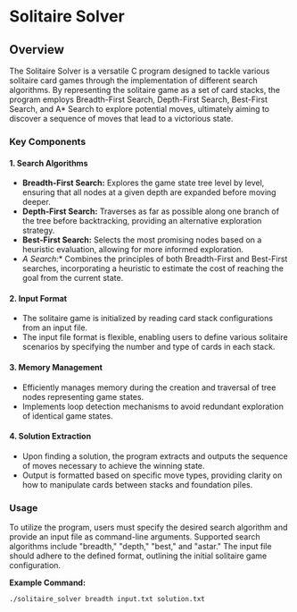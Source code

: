 # Solitaire Solver

## Overview
The Solitaire Solver is a versatile C program designed to tackle various solitaire card games through the implementation of different search algorithms. By representing the solitaire game as a set of card stacks, the program employs Breadth-First Search, Depth-First Search, Best-First Search, and A* Search to explore potential moves, ultimately aiming to discover a sequence of moves that lead to a victorious state.

### Key Components

#### 1. Search Algorithms
   - **Breadth-First Search:** Explores the game state tree level by level, ensuring that all nodes at a given depth are expanded before moving deeper.
   - **Depth-First Search:** Traverses as far as possible along one branch of the tree before backtracking, providing an alternative exploration strategy.
   - **Best-First Search:** Selects the most promising nodes based on a heuristic evaluation, allowing for more informed exploration.
   - **A* Search:** Combines the principles of both Breadth-First and Best-First searches, incorporating a heuristic to estimate the cost of reaching the goal from the current state.

#### 2. Input Format
   - The solitaire game is initialized by reading card stack configurations from an input file.
   - The input file format is flexible, enabling users to define various solitaire scenarios by specifying the number and type of cards in each stack.

#### 3. Memory Management
   - Efficiently manages memory during the creation and traversal of tree nodes representing game states.
   - Implements loop detection mechanisms to avoid redundant exploration of identical game states.

#### 4. Solution Extraction
   - Upon finding a solution, the program extracts and outputs the sequence of moves necessary to achieve the winning state.
   - Output is formatted based on specific move types, providing clarity on how to manipulate cards between stacks and foundation piles.

### Usage
To utilize the program, users must specify the desired search algorithm and provide an input file as command-line arguments. Supported search algorithms include "breadth," "depth," "best," and "astar." The input file should adhere to the defined format, outlining the initial solitaire game configuration.

**Example Command:**
```bash
./solitaire_solver breadth input.txt solution.txt
